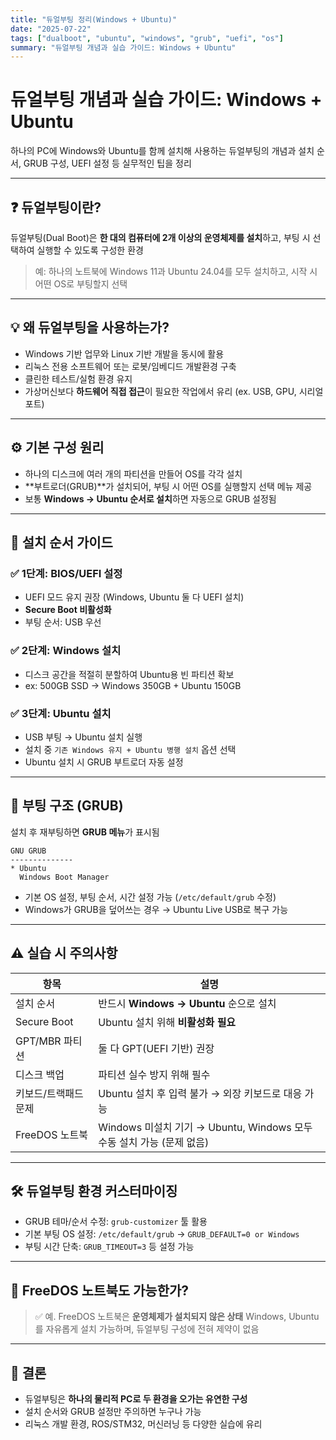 ```yaml
---
title: "듀얼부팅 정리(Windows + Ubuntu)"
date: "2025-07-22"
tags: ["dualboot", "ubuntu", "windows", "grub", "uefi", "os"]
summary: "듀얼부팅 개념과 실습 가이드: Windows + Ubuntu"
---
```


# 듀얼부팅 개념과 실습 가이드: Windows + Ubuntu

하나의 PC에 Windows와 Ubuntu를 함께 설치해 사용하는 듀얼부팅의 개념과 설치 순서, GRUB 구성, UEFI 설정 등 실무적인 팁을 정리

---

## ❓ 듀얼부팅이란?

듀얼부팅(Dual Boot)은 **한 대의 컴퓨터에 2개 이상의 운영체제를 설치**하고, 부팅 시 선택하여 실행할 수 있도록 구성한 환경

> 예: 하나의 노트북에 Windows 11과 Ubuntu 24.04를 모두 설치하고, 시작 시 어떤 OS로 부팅할지 선택

---

## 💡 왜 듀얼부팅을 사용하는가?

- Windows 기반 업무와 Linux 기반 개발을 동시에 활용
- 리눅스 전용 소프트웨어 또는 로봇/임베디드 개발환경 구축
- 클린한 테스트/실험 환경 유지
- 가상머신보다 **하드웨어 직접 접근**이 필요한 작업에서 유리 (ex. USB, GPU, 시리얼포트)

---

## ⚙️ 기본 구성 원리

- 하나의 디스크에 여러 개의 파티션을 만들어 OS를 각각 설치
- **부트로더(GRUB)**가 설치되어, 부팅 시 어떤 OS를 실행할지 선택 메뉴 제공
- 보통 **Windows → Ubuntu 순서로 설치**하면 자동으로 GRUB 설정됨

---

## 🧭 설치 순서 가이드

### ✅ 1단계: BIOS/UEFI 설정

- UEFI 모드 유지 권장 (Windows, Ubuntu 둘 다 UEFI 설치)
- **Secure Boot 비활성화**
- 부팅 순서: USB 우선

### ✅ 2단계: Windows 설치

- 디스크 공간을 적절히 분할하여 Ubuntu용 빈 파티션 확보
- ex: 500GB SSD → Windows 350GB + Ubuntu 150GB

### ✅ 3단계: Ubuntu 설치

- USB 부팅 → Ubuntu 설치 실행
- 설치 중 `기존 Windows 유지 + Ubuntu 병행 설치` 옵션 선택
- Ubuntu 설치 시 GRUB 부트로더 자동 설정

---

## 🔄 부팅 구조 (GRUB)

설치 후 재부팅하면 **GRUB 메뉴**가 표시됨

```text
GNU GRUB
--------------
* Ubuntu
  Windows Boot Manager
```

- 기본 OS 설정, 부팅 순서, 시간 설정 가능 (`/etc/default/grub` 수정)
- Windows가 GRUB을 덮어쓰는 경우 → Ubuntu Live USB로 복구 가능

---

## ⚠️ 실습 시 주의사항

| 항목                 | 설명                                                                  |
| -------------------- | --------------------------------------------------------------------- |
| 설치 순서            | 반드시 **Windows → Ubuntu** 순으로 설치                               |
| Secure Boot          | Ubuntu 설치 위해 **비활성화 필요**                                    |
| GPT/MBR 파티션       | 둘 다 GPT(UEFI 기반) 권장                                             |
| 디스크 백업          | 파티션 실수 방지 위해 필수                                            |
| 키보드/트랙패드 문제 | Ubuntu 설치 후 입력 불가 → 외장 키보드로 대응 가능                    |
| FreeDOS 노트북       | Windows 미설치 기기 → Ubuntu, Windows 모두 수동 설치 가능 (문제 없음) |

---

## 🛠️ 듀얼부팅 환경 커스터마이징

- GRUB 테마/순서 수정: `grub-customizer` 툴 활용
- 기본 부팅 OS 설정: `/etc/default/grub` → `GRUB_DEFAULT=0 or Windows`
- 부팅 시간 단축: `GRUB_TIMEOUT=3` 등 설정 가능

---

## 💬 FreeDOS 노트북도 가능한가?

> ✅ 예. FreeDOS 노트북은 **운영체제가 설치되지 않은 상태**
> Windows, Ubuntu를 자유롭게 설치 가능하며, 듀얼부팅 구성에 전혀 제약이 없음

---

## 📝 결론

- 듀얼부팅은 **하나의 물리적 PC로 두 환경을 오가는 유연한 구성**
- 설치 순서와 GRUB 설정만 주의하면 누구나 가능
- 리눅스 개발 환경, ROS/STM32, 머신러닝 등 다양한 실습에 유리
